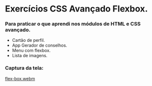 # Exercícios CSS Avançado Flexbox.

### Para praticar o que aprendi nos módulos de HTML e CSS avançado.

* Cartão de perfil.
* App Gerador de conselhos.
* Menu com flexbox.
* Lista de imagens.
### Captura da tela:
[flex-box.webm](https://github.com/77971904/CSS-AVAN-ADO---FLEXBOX/assets/108705247/3806cffc-9cec-402e-9ada-fee3bd3e11a5)
